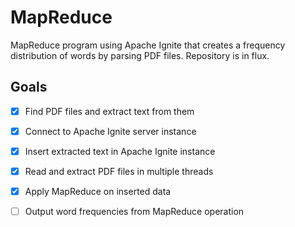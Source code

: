# MapReduce

MapReduce program using Apache Ignite that creates a frequency distribution of words by parsing PDF files. Repository is in flux.

## Goals

- [x] Find PDF files and extract text from them

- [x] Connect to Apache Ignite server instance

- [x] Insert extracted text in Apache Ignite instance

- [x] Read and extract PDF files in multiple threads

- [x] Apply MapReduce on inserted data

- [ ] Output word frequencies from MapReduce operation
